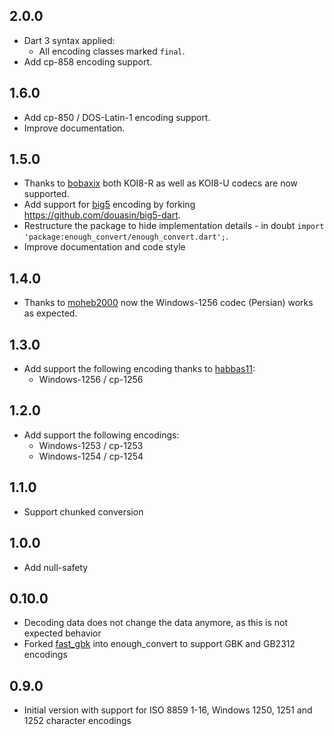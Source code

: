 ## 2.0.0

* Dart 3 syntax applied:
  * All encoding classes marked `final`.
* Add cp-858 encoding support.

## 1.6.0
- Add cp-850 / DOS-Latin-1 encoding support.
- Improve documentation.

## 1.5.0
- Thanks to [bobaxix](https://github.com/bobaxix) both KOI8-R as well as KOI8-U codecs are now supported.
- Add support for [big5](https://en.wikipedia.org/wiki/Big5) encoding by forking https://github.com/douasin/big5-dart.
- Restructure the package to hide implementation details - in doubt `import 'package:enough_convert/enough_convert.dart';`.
- Improve documentation and code style

## 1.4.0
- Thanks to [moheb2000](https://github.com/moheb2000) now the Windows-1256 codec (Persian) works as expected.

## 1.3.0
- Add support the following encoding thanks to [habbas11](https://github.com/habbas11):
  * Windows-1256 / cp-1256

## 1.2.0
- Add support the following encodings:
  * Windows-1253 / cp-1253
  * Windows-1254 / cp-1254


## 1.1.0
- Support chunked conversion

## 1.0.0
- Add null-safety

## 0.10.0

- Decoding data does not change the data anymore, as this is not expected behavior 
- Forked [fast_gbk](https://github.com/lixiangthinker/fast_gbk) into enough_convert to support GBK and GB2312 encodings

## 0.9.0

- Initial version with support for ISO 8859 1-16, Windows 1250, 1251 and 1252 character encodings 
